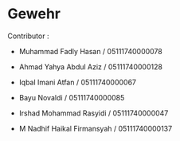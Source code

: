 # Gewehr

Contributor :

- Muhammad Fadly Hasan / 05111740000078

- Ahmad Yahya Abdul Aziz / 05111740000128

- Iqbal Imani Atfan / 05111740000067

- Bayu Novaldi / 05111740000085

- Irshad Mohammad Rasyidi / 05111740000047

- M Nadhif Haikal Firmansyah / 05111740000137
